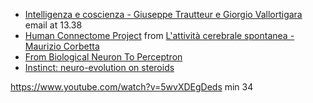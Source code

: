 - [Intelligenza e coscienza - Giuseppe Trautteur e Giorgio Vallortigara](https://www.youtube.com/watch?v=YiL82mXWGw0) email at 13.38
- [Human Connectome Project](https://www.humanconnectome.org/) from [L'attività cerebrale spontanea - Maurizio Corbetta](https://www.youtube.com/watch?v=RF3a8ul-Lmk)
- [From Biological Neuron To Perceptron](https://justruky.blogspot.com/2016/07/from-biological-neuron-to-perceptron.html)
- [Instinct: neuro-evolution on steroids](https://towardsdatascience.com/neuro-evolution-on-steroids-82bd14ddc2f6)


https://www.youtube.com/watch?v=5wvXDEgDeds
min 34


